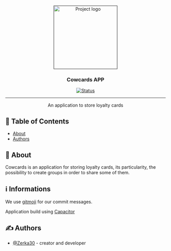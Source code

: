<p align="center">
  <a href="" rel="noopener">
 <img width=200px height=200px src="https://i.imgur.com/gmFvAcg.png" alt="Project logo"></a>
</p>

<h3 align="center">Cowcards APP</h3>

<div align="center">

  [![Status](https://img.shields.io/badge/status-active-success.svg)]() 

</div>

---

<p align="center"> An application to store loyalty cards
    <br> 
</p>

## 📝 Table of Contents
- [About](#about)
- [Authors](#authors)

## 🧐 About <a name = "about"></a>
Cowcards is an application for storing loyalty cards, its particularity, the possibility to create groups in order to share some of them.

## ℹ Informations <a name = "informations"></a>
We use [gitmoji](https://gitmoji.dev/) for our commit messages.

Application build using [Capacitor](https://capacitorjs.com/)

## ✍️ Authors <a name = "authors"></a>
- [@Zerka30](https://github.com/Zerka30) - creator and developer
